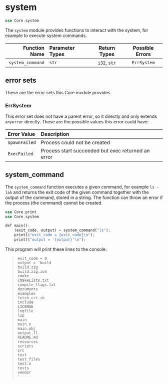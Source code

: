 # system

```rs
use Core.system
```

The `system` module provides functions to interact with the system, for example to execute system commands.

| Function Name    | Parameter Types | Return Types | Possible Errors |
|-----------------:|:----------------|:------------:|:---------------:|
| `system_command` | `str`           | `i32`, `str` | `ErrSystem`     |

## error sets

These are the error sets this Core module provides.

### ErrSystem

This error set does not have a parent error, so it directly and only extends `anyerror` directly. These are the possible values this error could have:

| Error Value     | Description                                        |
|:----------------|:---------------------------------------------------|
| `SpawnFailed`   | Process could not be created                       |
| `ExecFailed`    | Process start succeeded but exec returned an error |

## system_command

The `system_command` function executes a given command, for example `ls -lah` and returns the exit code of the given command together with the output of the command, stored in a string. The function can throw an error if the process (the command) cannot be created.

```rs
use Core.print
use Core.system

def main():
    (exit_code, output) = system_command("ls");
    print($"exit_code = {exit_code}\n");
    print($"output = '{output}'\n");
```

This program will print these lines to the console:

> ```
> exit_code = 0
> output = 'build
> build.zig
> build.zig.zon
> cmake
> CMakeLists.txt
> compile_flags.txt
> documents
> examples
> fetch_crt.sh
> include
> LICENSE
> logfile
> lsp
> main
> main.o
> main.obj
> output.ll
> README.md
> resources
> scripts
> src
> test
> test_files
> test.o
> tests
> vendor
> '
> ```

